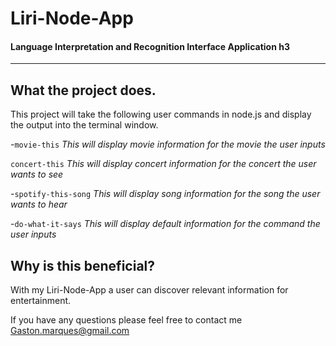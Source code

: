 # Liri-Node-App
#### Language Interpretation and Recognition Interface Application h3
--------------------------------------------------------------
What the project does.
--------------------------------------------------------------
This project will take the following user commands in node.js and display the output into the terminal window.

-`movie-this` 
_This will display movie information for the movie the user inputs_

`concert-this`
_This will display concert information for the concert the user wants to see_

-`spotify-this-song`
_This will display song information for the song the user wants to hear_

-`do-what-it-says`
_This will display default information for the command the user inputs_

Why is this beneficial?
--------------------------------------------------------------
With my Liri-Node-App a user can discover relevant information for entertainment.

If you have any questions please feel free to contact me Gaston.marques@gmail.com
